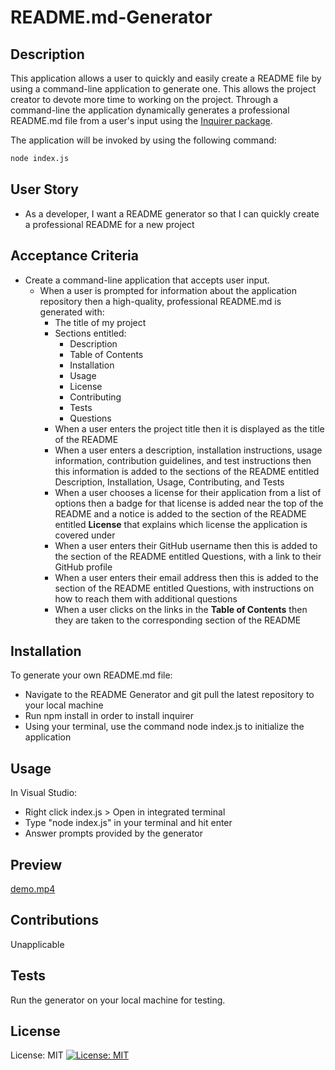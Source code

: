 # README.md-Generator
## Description
This application allows a user to quickly and easily create a README file by using a command-line application to generate one. 
This allows the project creator to devote more time to working on the project.
Through a command-line the application dynamically generates a professional README.md file from a user's input using the [Inquirer package](https://www.npmjs.com/package/inquirer).  

The application will be invoked by using the following command:

```bash
node index.js
```

## User Story

* As a developer, I want a README generator so that I can quickly create a professional README for a new project
  
## Acceptance Criteria

* Create a command-line application that accepts user input.
  * When a user is prompted for information about the application repository then a high-quality, professional README.md is generated with:
    * The title of my project 
    * Sections entitled:
      * Description 
      * Table of Contents 
      * Installation 
      * Usage 
      * License 
      * Contributing 
      * Tests 
      * Questions
    * When a user enters the project title then it is displayed as the title of the README
    * When a user enters a description, installation instructions, usage information, contribution guidelines, and test instructions then this information is added to the sections of the README entitled Description, Installation, Usage, Contributing, and Tests
    * When a user chooses a license for their application from a list of options then a badge for that license is added near the top of the README and a notice is added to the section of the README entitled **License** that explains which license the application is covered under
    * When a user enters their GitHub username then this is added to the section of the README entitled Questions, with a link to their GitHub profile
    * When a user enters their email address then this is added to the section of the README entitled Questions, with instructions on how to reach them with additional questions
    * When a user clicks on the links in the **Table of Contents** then they are taken to the corresponding section of the README

## Installation

To generate your own README.md file:
* Navigate to the README Generator and git pull the latest repository to your local machine
* Run npm install in order to install inquirer
* Using your terminal, use the command node index.js to initialize the application
  
## Usage
In Visual Studio:
* Right click index.js > Open in integrated terminal
* Type "node index.js" in your terminal and hit enter
* Answer prompts provided by the generator

## Preview
[demo.mp4](https://user-images.githubusercontent.com/61995940/214174756-c439aa00-2dbb-47e4-908e-0ead3186fc3d.mov)

## Contributions
Unapplicable


## Tests
Run the generator on your local machine for testing.

## License
License: MIT [![License: MIT](https://img.shields.io/badge/License-MIT-yellow.svg)](https://opensource.org/licenses/MIT)
